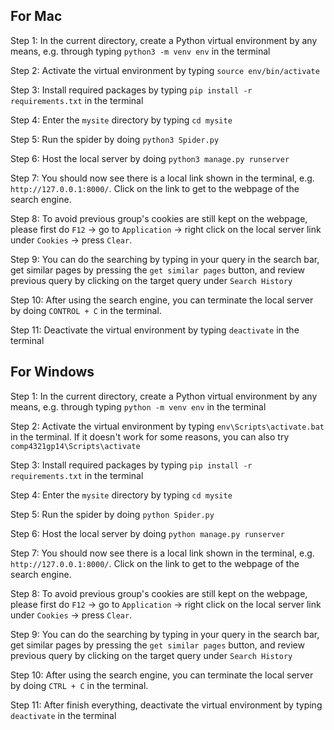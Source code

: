 ## For Mac

Step 1: In the current directory, create a Python virtual environment by any means, e.g. through typing `python3 -m venv env` in the terminal

Step 2: Activate the virtual environment by typing `source env/bin/activate`

Step 3: Install required packages by typing `pip install -r requirements.txt` in the terminal

Step 4: Enter the `mysite` directory by typing `cd mysite`

Step 5: Run the spider by doing `python3 Spider.py`

Step 6: Host the local server by doing `python3 manage.py runserver`

Step 7: You should now see there is a local link shown in the terminal, e.g. `http://127.0.0.1:8000/`. Click on the link to get to the webpage of the search engine.

Step 8: To avoid previous group's cookies are still kept on the webpage, please first do `F12` -> go to `Application` -> right click on the local server link under `Cookies` -> press `Clear`.

Step 9: You can do the searching by typing in your query in the search bar, get similar pages by pressing the `get similar pages` button, and review previous query by clicking on the target query under `Search History`

Step 10: After using the search engine, you can terminate the local server by doing `CONTROL + C` in the terminal.

Step 11: Deactivate the virtual environment by typing `deactivate` in the terminal

## For Windows

Step 1: In the current directory, create a Python virtual environment by any means, e.g. through typing `python -m venv env` in the terminal

Step 2: Activate the virtual environment by typing `env\Scripts\activate.bat` in the terminal. If it doesn't work for some reasons, you can also try `comp4321gp14\Scripts\activate`

Step 3: Install required packages by typing `pip install -r requirements.txt` in the terminal

Step 4: Enter the `mysite` directory by typing `cd mysite`

Step 5: Run the spider by doing `python Spider.py`

Step 6: Host the local server by doing `python manage.py runserver`

Step 7: You should now see there is a local link shown in the terminal, e.g. `http://127.0.0.1:8000/`. Click on the link to get to the webpage of the search engine.

Step 8: To avoid previous group's cookies are still kept on the webpage, please first do `F12` -> go to `Application` -> right click on the local server link under `Cookies` -> press `Clear`.

Step 9: You can do the searching by typing in your query in the search bar, get similar pages by pressing the `get similar pages` button, and review previous query by clicking on the target query under `Search History`

Step 10: After using the search engine, you can terminate the local server by doing `CTRL + C` in the terminal.

Step 11: After finish everything, deactivate the virtual environment by typing `deactivate` in the terminal